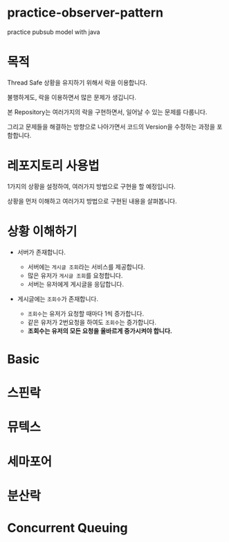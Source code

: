 # practice-observer-pattern
practice pubsub model with java

# 목적
Thread Safe 상황을 유지하기 위해서 락을 이용합니다.

불행하게도, 락을 이용하면서 많은 문제가 생깁니다.

본 Repository는 여러가지의 락을 구현하면서, 일어날 수 있는 문제를 다룹니다.

그리고 문제들을 해결하는 방향으로 나아가면서 코드의 Version을 수정하는 과정을 포함합니다.

# 레포지토리 사용법

1가지의 상황을 설정하여, 여러가지 방법으로 구현을 할 예정입니다.

상황을 먼저 이해하고 여러가지 방법으로 구현된 내용을 살펴봅니다.

# 상황 이해하기

* 서버가 존재합니다.
  * 서버에는 `게시글 조회`라는 서비스를 제공합니다.
  * 많은 유저가 `게시글 조회`를 요청합니다.
  * 서버는 유저에게 게시글을 응답합니다.

* 게시글에는 `조회수`가 존재합니다.
  * `조회수`는 유저가 요청할 때마다 1씩 증가합니다.
  * 같은 유저가 2번요청을 하여도 `조회수`는 증가합니다.
  * **조회수는 유저의 모든 요청을 올바르게 증가시켜야 합니다.**

# Basic

# 스핀락

# 뮤텍스

# 세마포어

# 분산락

# Concurrent Queuing
